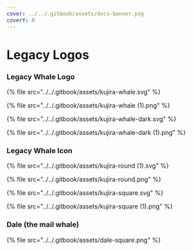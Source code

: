 ```yaml
---
cover: ../../.gitbook/assets/docs-banner.png
coverY: 0
---
```


# Legacy Logos

### Legacy Whale Logo

{% file src="../../.gitbook/assets/kujira-whale.svg" %}

{% file src="../../.gitbook/assets/kujira-whale (1).png" %}

{% file src="../../.gitbook/assets/kujira-whale-dark.svg" %}

{% file src="../../.gitbook/assets/kujira-whale-dark (1).png" %}

### Legacy Whale Icon

{% file src="../../.gitbook/assets/kujira-round (1).svg" %}

{% file src="../../.gitbook/assets/kujira-round.png" %}

{% file src="../../.gitbook/assets/kujira-square.svg" %}

{% file src="../../.gitbook/assets/kujira-square (1).png" %}

### Dale (the mail whale)

{% file src="../../.gitbook/assets/dale-square.png" %}

